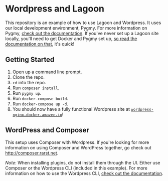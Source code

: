 # Wordpress and Lagoon

This repository is an example of how to use Lagoon and Wordpress. It uses our local development environment, Pygmy. For more information on Pygmy, [check out the documentation](https://pygmy.readthedocs.io/en/master/). If you've never set up a Lagoon site locally, you'll need to get Docker and Pygmy set up, [so read the documentation on that](https://lagoon.readthedocs.io/en/latest/using_lagoon/local_development_environments/), it's quick!

## Getting Started

1. Open up a command line prompt. 
2. Clone the repo.
3. `cd` into the repo.
4. Run `composer install`.
5. Run `pygmy up`.
6. Run `docker-compose build`.
7. Run `docker-compose up -d`.
8. You should now have a fully functional Wordpress site at [`wordpress-nginx.docker.amazee.io`](http://wordpress-nginx.docker.amazee.io)!

## WordPress and Composer

This setup uses Composer with Wordpress. If you're looking for more information on using Composer and WordPress together, go check out http://composer.rarst.net.

*Note*: When installing plugins, do not install them through the UI. Either use Composer or the Wordpress CLI (included in this example). For more information on how to use the Wordpress CLI, [check out the documentation](https://wp-cli.org/).
